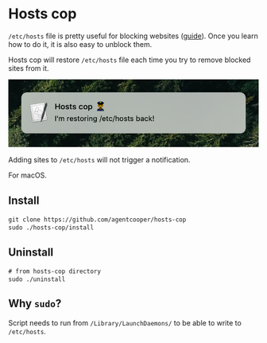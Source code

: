 # Hosts cop

`/etc/hosts` file is pretty useful for blocking websites ([guide](https://www.wikihow.com/Block-and-Unblock-Internet-Sites-(On-a-Mac)#Blocking_Sites_with_the_Hosts_File_sub)). Once you learn how to do it, it is also easy to unblock them.

Hosts cop will restore `/etc/hosts` file each time you try to remove blocked sites from it.

![notification](./screenshots/notification.png?raw=true)

Adding sites to `/etc/hosts` will not trigger a notification.

For macOS.

## Install

```
git clone https://github.com/agentcooper/hosts-cop
sudo ./hosts-cop/install
```

## Uninstall

```
# from hosts-cop directory
sudo ./uninstall
```

## Why `sudo`?

Script needs to run from `/Library/LaunchDaemons/` to be able to write to `/etc/hosts`.
